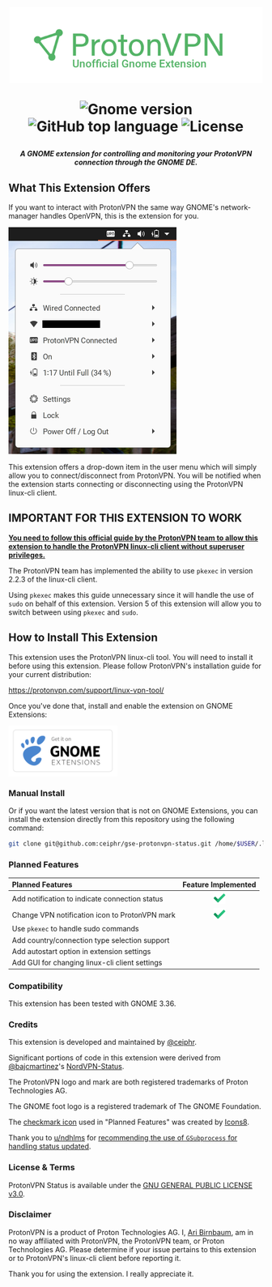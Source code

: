 <h1 align="center">
  <img width="500px" src="assets/readme-banner.png">
  
  ![Gnome version][gv] ![GitHub top language][gtl] ![License][l]
</h1>

[gv]: https://img.shields.io/badge/gnome-3.36-blue?logo=gnome&logoColor=white
[gtl]: https://img.shields.io/github/languages/top/ceiphr/gnome-protonvpn-status
[l]: https://img.shields.io/github/license/ceiphr/gnome-protonvpn-status

<h5 align="center"> A GNOME extension for controlling and monitoring your ProtonVPN connection through the GNOME DE. </h5>

## What This Extension Offers

If you want to interact with ProtonVPN the same way GNOME's network-manager handles OpenVPN, this is the extension for you.

![screenshot preview](assets/preview.png)

This extension offers a drop-down item in the user menu which will simply allow you to connect/disconnect from ProtonVPN. You will be notified when the extension starts connecting or disconnecting using the ProtonVPN linux-cli client.

## **IMPORTANT FOR THIS EXTENSION TO WORK**

[**You need to follow this official guide by the ProtonVPN team to allow this extension to handle the ProtonVPN linux-cli client without superuser privileges.**](https://github.com/ProtonVPN/linux-cli/blob/master/USAGE.md#disable-sudo-password-query)

The ProtonVPN team has implemented the ability to use `pkexec` in version 2.2.3 of the linux-cli client.

Using `pkexec` makes this guide unnecessary since it will handle the use of `sudo` on behalf of this extension. Version 5 of this extension will allow you to switch between using `pkexec` and `sudo`.

## How to Install This Extension

This extension uses the ProtonVPN linux-cli tool. You will need to install it before using this extension. Please follow ProtonVPN's installation guide for your current distribution:

<https://protonvpn.com/support/linux-vpn-tool/>

Once you've done that, install and enable the extension on GNOME Extensions:

[<img src="assets/get-it-on-ego.svg?sanitize=true" alt="Get it on GNOME Extensions" height="100" align="middle">][ego]

[ego]: https://extensions.gnome.org/extension/3133/protonvpn-status/

### Manual Install

Or if you want the latest version that is not on GNOME Extensions, you can install the extension directly from this repository using the following command:

```bash
git clone git@github.com:ceiphr/gse-protonvpn-status.git /home/$USER/.local/share/gnome-shell/extensions/protonvpn-status@ceiphr.com
```

### Planned Features

<!--
Some suggestions are from here:
https://www.reddit.com/r/gnome/comments/gshaj5/a_gnome_extension_for_handling_the_protonvpn_cli/fs71jfo?utm_source=share&utm_medium=web2x
-->

| Planned Features                               |                 Feature Implemented                  |
| :--------------------------------------------- | :--------------------------------------------------: |
| Add notification to indicate connection status | <img src="assets/done.png" alt="Done" width="24px"/> |
| Change VPN notification icon to ProtonVPN mark | <img src="assets/done.png" alt="Done" width="24px"/> |
| Use `pkexec` to handle sudo commands           |                                                      |
| Add country/connection type selection support  |                                                      |
| Add autostart option in extension settings     |                                                      |
| Add GUI for changing linux-cli client settings |                                                      |

### Compatibility

This extension has been tested with GNOME 3.36.

### Credits

This extension is developed and maintained by [@ceiphr](https://github.com/ceiphr).

Significant portions of code in this extension were derived from [@bajcmartinez](https://github.com/bajcmartinez)'s [NordVPN-Status](https://github.com/bajcmartinez/nordvpn-status).

The ProtonVPN logo and mark are both registered trademarks of Proton Technologies AG.

The GNOME foot logo is a registered trademark of The GNOME Foundation.

The [checkmark icon](https://icons8.com/icons/set/checkmark) used in "Planned Features" was created by [Icons8](https://icons8.com).

Thank you to [u/ndhlms](https://www.reddit.com/user/ndhlms/) for [recommending the use of `GSubprocess` for handling status updated](https://www.reddit.com/r/gnome/comments/gqvgeu/glibspawn_command_line_sync_performance_question/frwgd5y?utm_source=share&utm_medium=web2x).

### License & Terms

ProtonVPN Status is available under the [GNU GENERAL PUBLIC LICENSE v3.0](LICENSE).

### Disclaimer

ProtonVPN is a product of Proton Technologies AG. I, [Ari Birnbaum](https://www.ceiphr.com/), am in no way affiliated with ProtonVPN, the ProtonVPN team, or Proton Technologies AG. Please determine if your issue pertains to this extension or to ProtonVPN's linux-cli client before reporting it.

Thank you for using the extension. I really appreciate it.
